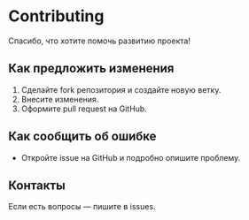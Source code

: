 # Contributing

Спасибо, что хотите помочь развитию проекта!

## Как предложить изменения

1. Сделайте fork репозитория и создайте новую ветку.
2. Внесите изменения.
3. Оформите pull request на GitHub.

## Как сообщить об ошибке

- Откройте issue на GitHub и подробно опишите проблему.

## Контакты

Если есть вопросы — пишите в issues.
